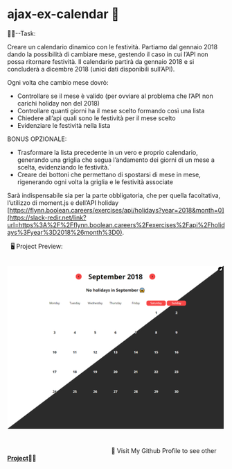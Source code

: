 # **ajax-ex-calendar** **:open_file_folder:**

:man_student:--Task:

Creare un calendario dinamico con le festività. Partiamo dal gennaio 2018 dando la possibilità di cambiare mese, gestendo il caso in cui l’API non possa ritornare festività. Il calendario partirà da gennaio 2018 e si concluderà a dicembre 2018 (unici dati disponibili sull’API).

Ogni volta che cambio mese dovrò:

- Controllare se il mese è valido (per ovviare al problema che l’API non carichi holiday non del 2018) 
- Controllare quanti giorni ha il mese scelto formando così una lista
- Chiedere all’api quali sono le festività per il mese scelto
- Evidenziare le festività nella lista

BONUS OPZIONALE:

- Trasformare la lista precedente in un vero e proprio calendario, generando una griglia che segua l’andamento dei giorni di un mese a scelta, evidenziando le festività.`
- Creare dei bottoni che permettano di spostarsi di mese in mese, rigenerando ogni volta la griglia e le festività associate

Sarà indispensabile sia per la parte obbligatoria, che per quella facoltativa, l’utilizzo di moment.js e dell’API holiday [https://flynn.boolean.careers/exercises/api/holidays?year=2018&month=0](https://slack-redir.net/link?url=https%3A%2F%2Fflynn.boolean.careers%2Fexercises%2Fapi%2Fholidays%3Fyear%3D2018%26month%3D0).

 ​ ​ :desktop_computer: Project Preview:

 ​ ​ <img src="img/Cattura.PNG" width= "500px">


#

 ​ ​ ​ ​ ​ ​ ​ ​ ​ ​ ​ ​ ​ ​ ​ ​ ​ ​ ​ ​ ​ ​ ​ ​ ​ ​ ​ ​ ​ ​ ​ ​ ​ ​ ​ ​ ​ ​ ​ ​ ​ ​ ​ ​ ​ ​ ​ ​ ​ ​ ​ ​ ​ ​ ​ ​ ​ ​ ​ ​ ​ :eyes: Visit My Github Profile to see other [__Project__](https://github.com/Vincenzo-Laveneziana?tab=repositories):man_technologist: 
#



